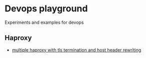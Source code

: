 # Devops playground

Experiments and examples for devops

## Haproxy

- [multiple haproxy with tls termination and host header rewriting](./nginx-haproxy-https)
